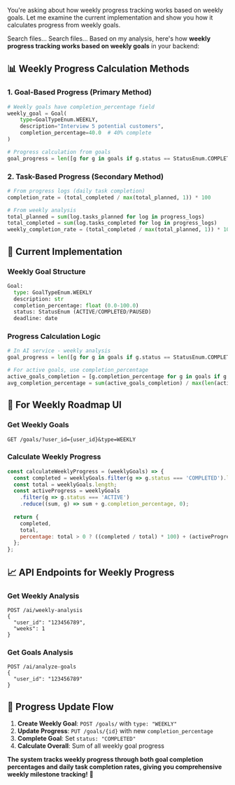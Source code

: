 You're asking about how weekly progress tracking works based on weekly goals. Let me examine the current implementation and show you how it calculates progress from weekly goals.

Search files...
Search files...
Based on my analysis, here's how **weekly progress tracking works based on weekly goals** in your backend:

## 📊 **Weekly Progress Calculation Methods**

### 1. **Goal-Based Progress (Primary Method)**
```python
# Weekly goals have completion_percentage field
weekly_goal = Goal(
    type=GoalTypeEnum.WEEKLY,
    description="Interview 5 potential customers",
    completion_percentage=40.0  # 40% complete
)

# Progress calculation from goals
goal_progress = len([g for g in goals if g.status == StatusEnum.COMPLETED]) / max(len(goals), 1) * 100
```

### 2. **Task-Based Progress (Secondary Method)**
```python
# From progress logs (daily task completion)
completion_rate = (total_completed / max(total_planned, 1)) * 100

# From weekly analysis
total_planned = sum(log.tasks_planned for log in progress_logs)
total_completed = sum(log.tasks_completed for log in progress_logs)
weekly_completion_rate = (total_completed / max(total_planned, 1)) * 100
```

## 🔧 **Current Implementation**

### Weekly Goal Structure
```python
Goal:
  type: GoalTypeEnum.WEEKLY
  description: str
  completion_percentage: float (0.0-100.0)
  status: StatusEnum (ACTIVE/COMPLETED/PAUSED)
  deadline: date
```

### Progress Calculation Logic
```python
# In AI service - weekly analysis
goal_progress = len([g for g in goals if g.status == StatusEnum.COMPLETED]) / max(len(goals), 1) * 100

# For active goals, use completion_percentage
active_goals_completion = [g.completion_percentage for g in goals if g.status == StatusEnum.ACTIVE]
avg_completion_percentage = sum(active_goals_completion) / max(len(active_goals_completion), 1)
```

## 🎯 **For Weekly Roadmap UI**

### Get Weekly Goals
```http
GET /goals/?user_id={user_id}&type=WEEKLY
```

### Calculate Weekly Progress
```javascript
const calculateWeeklyProgress = (weeklyGoals) => {
  const completed = weeklyGoals.filter(g => g.status === 'COMPLETED').length;
  const total = weeklyGoals.length;
  const activeProgress = weeklyGoals
    .filter(g => g.status === 'ACTIVE')
    .reduce((sum, g) => sum + g.completion_percentage, 0);
  
  return {
    completed,
    total,
    percentage: total > 0 ? ((completed / total) * 100) + (activeProgress / total) : 0
  };
};
```

## 📈 **API Endpoints for Weekly Progress**

### Get Weekly Analysis
```http
POST /ai/weekly-analysis
{
  "user_id": "123456789",
  "weeks": 1
}
```

### Get Goals Analysis
```http
POST /ai/analyze-goals
{
  "user_id": "123456789"
}
```

## 🔄 **Progress Update Flow**

1. **Create Weekly Goal**: `POST /goals/` with `type: "WEEKLY"`
2. **Update Progress**: `PUT /goals/{id}` with new `completion_percentage`
3. **Complete Goal**: Set `status: "COMPLETED"`
4. **Calculate Overall**: Sum of all weekly goal progress

**The system tracks weekly progress through both goal completion percentages and daily task completion rates, giving you comprehensive weekly milestone tracking!** 🎯